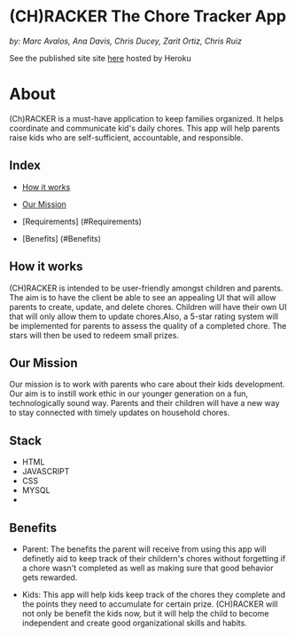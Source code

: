 # (CH)RACKER The Chore Tracker App
*by:*  *Marc Avalos,*  *Ana Davis,*  *Chris Ducey,*  *Zarit Ortiz,*  *Chris Ruiz*

See the published site site [here](http://) hosted by Heroku

# About
(Ch)RACKER is a must-have application to keep families organized. It helps coordinate and communicate kid's daily chores. This app will help parents raise kids who are self-sufficient, accountable, and responsible.

## Index
* [How it works](#How-it-works) 

* [Our Mission](#Our-Mission)

* [Requirements] (#Requirements)

* [Benefits] (#Benefits)


## How it works
(CH)RACKER is intended to be user-friendly amongst children and parents. The aim is to have the client be able to see an appealing UI that will allow parents to create, update, and delete chores. Children will have their own UI that will only allow them to update chores.Also, a 5-star rating system will be implemented for parents to assess the quality of a completed chore. The stars will then be used to redeem small prizes. 

## Our Mission
Our mission is to work with parents who care about their kids development. Our aim is to instill work ethic in our younger generation on a fun, technologically sound way. Parents and their children will have a new way to stay connected with timely updates on household chores.

## Stack
* HTML
* JAVASCRIPT
* CSS
* MYSQL
* 


## Benefits
 * Parent: The benefits the parent will receive from using this app will definetly aid to keep track of their childern's chores without forgetting if a chore wasn't completed as well as making sure that good behavior gets rewarded.

 * Kids: This app will help kids keep track of the chores they complete and the points they need to accumulate for certain prize.  (CH)RACKER will not only be benefit the kids now, but it will help the child to become independent and create good organizational skills and habits.  